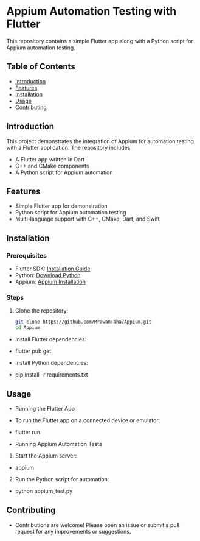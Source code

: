 # Appium Automation Testing with Flutter

This repository contains a simple Flutter app along with a Python script for Appium automation testing.

## Table of Contents
- [Introduction](#introduction)
- [Features](#features)
- [Installation](#installation)
- [Usage](#usage)
- [Contributing](#contributing)

## Introduction
This project demonstrates the integration of Appium for automation testing with a Flutter application. The repository includes:
- A Flutter app written in Dart
- C++ and CMake components
- A Python script for Appium automation

## Features
- Simple Flutter app for demonstration
- Python script for Appium automation testing
- Multi-language support with C++, CMake, Dart, and Swift

## Installation

### Prerequisites
- Flutter SDK: [Installation Guide](https://flutter.dev/docs/get-started/install)
- Python: [Download Python](https://www.python.org/downloads/)
- Appium: [Appium Installation](https://appium.io/docs/en/about-appium/getting-started/)

### Steps
1. Clone the repository:
   ```bash
   git clone https://github.com/MrawanTaha/Appium.git
   cd Appium

- Install Flutter dependencies:

- flutter pub get
- Install Python dependencies:

- pip install -r requirements.txt

## Usage
- Running the Flutter App
- To run the Flutter app on a connected device or emulator:

- flutter run
- Running Appium Automation Tests
  
1. Start the Appium server:
- appium
  
2. Run the Python script for automation:
- python appium_test.py

## Contributing
- Contributions are welcome! Please open an issue or submit a pull request for any improvements or suggestions.
